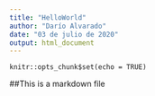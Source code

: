 ```yaml
---
title: "HelloWorld"
author: "Darío Alvarado"
date: "03 de julio de 2020"
output: html_document
---
```


```{r setup, include=FALSE}
knitr::opts_chunk$set(echo = TRUE)
```

##This is a markdown file